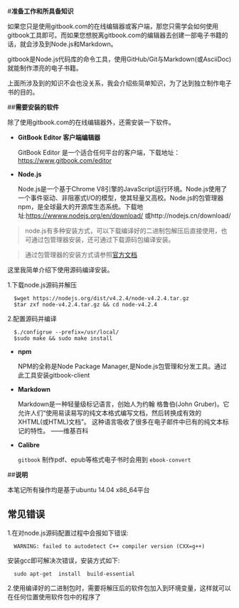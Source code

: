 #**准备工作和所具备知识**

如果您只是使用gitbook.com的在线编辑器或客户端，那您只需学会如何使用gitbook工具即可。而如果您想脱离gitbook.com的编辑器去创建一部电子书籍的话，就会涉及到Node.js和Markdown。

gitbook是Node.js代码库的命令工具，使用GitHub/Git与Markdown(或AsciiDoc)就能制作漂亮的电子书籍。

上面所涉及到的知识不会也没关系，我会介绍些简单知识，为了达到独立制作电子书的目的。

##**需要安装的软件**

除了使用gitbook.com的在线编辑器外，还需安装一下软件。

* **GitBook Editor 客户端编辑器**

  GitBook Editor 是一个适合任何平台的客户端，下载地址：https://www.gitbook.com/editor

* **Node.js**

  Node.js是一个基于Chrome V8引擎的JavaScript运行环境。Node.js使用了一个事件驱动、非阻塞式I/O的模型，使其轻量又高校。Node.js的包管理器npm，是全球最大的开源库生态系统。下载地址:https://wwww.nodejs.org/en/download/ 或http://nodejs.cn/download/  
  
 >node.js有多种安装方式，可以下载编译好的二进制包解压后直接使用，也可通过包管理器安装，还可通过下载源码包编译安装。  

 > 通过包管理器的安装方式请参照[官方文档](https://nodejs.org/en/download/package-manager/#debian-and-ubuntu-based-linux-distributions)  
 
 这里我简单介绍下使用源码编译安装。  
 
 1.下载node.js源码并解压  
 
      $wget https://nodejs.org/dist/v4.2.4/node-v4.2.4.tar.gz
      $tar zxf node-v4.2.4.tar.gz && cd node-v4.2.4

 2.配置源码并编译  
 
      $./configrue --prefix=/usr/local/
      $sudo make && sudo make install

* **npm**  

  NPM的全称是Node Package Manager,是Node.js包管理和分发工具。通过此工具安装gitbook-client
  
* **Markdown**

  Markdown是一种轻量级标记语言，创始人为约翰 格鲁伯(John Gruber)。它允许人们“使用易读易写的纯文本格式编写文档，然后转换成有效的XHTML(或HTML)文档”。
  这种语言吸收了很多在电子邮件中已有的纯文本标记的特性。
  ——维基百科
  
* **Calibre**

  `gitbook` 制作pdf、epub等格式电子书时会用到 `ebook-convert`

##**说明**

本笔记所有操作均是基于ubuntu 14.04 x86_64平台  

## **常见错误**

1.在对node.js源码配置过程中会报如下错误:

      WARNING: failed to autodetect C++ compiler version (CXX=g++)

安装gcc即可解决次错误，安装方式如下:

      sudo apt-get  install  build-essential

2.使用编译好的二进制包时，需要将解压后的软件包加入到环境变量，这样就可以在任何位置使用软件包中的程序了
